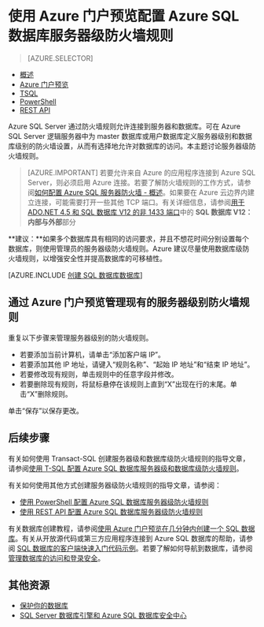 <properties
	pageTitle="配置 SQL 数据库服务器级防火墙规则 | Azure"
	description="了解如何配置防火墙以允许 IP 地址访问 Azure SQL 服务器。"
	services="sql-database"
	documentationCenter=""
	authors="BYHAM"
	manager="jhubbard"
	editor=""/>


<tags
	ms.service="sql-database"
	ms.workload="data-management"
	ms.tgt_pltfrm="na"
	ms.devlang="dotnet"
	ms.topic="article" 
	ms.date="08/30/2016" 
	wacn.date="12/12/2016"
	ms.author="rickbyh;carlrab"/>  



# 使用 Azure 门户预览配置 Azure SQL 数据库服务器级防火墙规则


> [AZURE.SELECTOR]
- [概述](/documentation/articles/sql-database-firewall-configure/)
- [Azure 门户预览](/documentation/articles/sql-database-configure-firewall-settings/)
- [TSQL](/documentation/articles/sql-database-configure-firewall-settings-tsql/)
- [PowerShell](/documentation/articles/sql-database-configure-firewall-settings-powershell/)
- [REST API](/documentation/articles/sql-database-configure-firewall-settings-rest/)

Azure SQL Server 通过防火墙规则允许连接到服务器和数据库。可在 Azure SQL Server 逻辑服务器中为 master 数据库或用户数据库定义服务器级别和数据库级别的防火墙设置，从而有选择地允许对数据库的访问。本主题讨论服务器级防火墙规则。

> [AZURE.IMPORTANT] 若要允许来自 Azure 的应用程序连接到 Azure SQL Server，则必须启用 Azure 连接。若要了解防火墙规则的工作方式，请参阅[如何配置 Azure SQL 服务器防火墙 - 概述](/documentation/articles/sql-database-firewall-configure/)。如果要在 Azure 云边界内建立连接，可能需要打开一些其他 TCP 端口。有关详细信息，请参阅[用于 ADO.NET 4.5 和 SQL 数据库 V12 的非 1433 端口](/documentation/articles/sql-database-develop-direct-route-ports-adonet-v12/)中的 **SQL 数据库 V12：内部与外部**部分

**建议：**如果多个数据库具有相同的访问要求，并且不想花时间分别设置每个数据库，则使用管理员的服务器级防火墙规则。Azure 建议尽量使用数据库级防火墙规则，以增强安全性并提高数据库的可移植性。

[AZURE.INCLUDE [创建 SQL 数据库数据库](../../includes/sql-database-create-new-server-firewall-portal.md)]

## 通过 Azure 门户预览管理现有的服务器级别防火墙规则

重复以下步骤来管理服务器级别的防火墙规则。

- 若要添加当前计算机，请单击“添加客户端 IP”。
- 若要添加其他 IP 地址，请键入“规则名称”、“起始 IP 地址”和“结束 IP 地址”。
- 若要修改现有规则，单击规则中的任意字段并修改。
- 若要删除现有规则，将鼠标悬停在该规则上直到“X”出现在行的末尾。单击“X”删除规则。

单击“保存”以保存更改。

## 后续步骤

有关如何使用 Transact-SQL 创建服务器级和数据库级防火墙规则的指导文章，请参阅[使用 T-SQL 配置 Azure SQL 数据库服务器级和数据库级防火墙规则](/documentation/articles/sql-database-configure-firewall-settings-tsql/)。

有关如何使用其他方式创建服务器级防火墙规则的指导文章，请参阅：

- [使用 PowerShell 配置 Azure SQL 数据库服务器级防火墙规则](/documentation/articles/sql-database-configure-firewall-settings-powershell/)
- [使用 REST API 配置 Azure SQL 数据库服务器级防火墙规则](/documentation/articles/sql-database-configure-firewall-settings-rest/)

有关数据库创建教程，请参阅[使用 Azure 门户预览在几分钟内创建一个 SQL 数据库](/documentation/articles/sql-database-get-started/)。有关从开放源代码或第三方应用程序连接到 Azure SQL 数据库的帮助，请参阅 [SQL 数据库的客户端快速入门代码示例](/documentation/articles/sql-database-libraries/)。若要了解如何导航到数据库，请参阅[管理数据库的访问和登录安全](/documentation/articles/sql-database-manage-logins/)。


## 其他资源

- [保护你的数据库](/documentation/articles/sql-database-security/)
- [SQL Server 数据库引擎和 Azure SQL 数据库安全中心](https://msdn.microsoft.com/zh-cn/library/bb510589)


<!--Image references-->
[1]: ./media/sql-database-configure-firewall-settings/AzurePortalBrowseForFirewall.png
[2]: ./media/sql-database-configure-firewall-settings/AzurePortalFirewallSettings.png
<!--anchors-->


 

<!---HONumber=Mooncake_Quality_Review_1118_2016-->